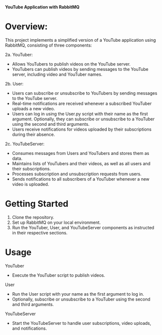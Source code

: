 **YouTube Application with RabbitMQ**

# Overview:
This project implements a simplified version of a YouTube application using RabbitMQ, consisting of three components:

2a. YouTuber:
- Allows YouTubers to publish videos on the YouTube server.
- YouTubers can publish videos by sending messages to the YouTube server, including video and YouTuber names.
  
2b. User:
- Users can subscribe or unsubscribe to YouTubers by sending messages to the YouTube server.
- Real-time notifications are received whenever a subscribed YouTuber uploads a new video.
- Users can log in using the User.py script with their name as the first argument. Optionally, they can subscribe or unsubscribe to a YouTuber using the second and third arguments.
- Users receive notifications for videos uploaded by their subscriptions during their absence.

2c. YouTubeServer:
- Consumes messages from Users and YouTubers and stores them as data.
- Maintains lists of YouTubers and their videos, as well as all users and their subscriptions.
- Processes subscription and unsubscription requests from users.
- Sends notifications to all subscribers of a YouTuber whenever a new video is uploaded.
  
# Getting Started
1. Clone the repository.
2. Set up RabbitMQ on your local environment.
3. Run the YouTuber, User, and YouTubeServer components as instructed in their respective sections.

# Usage
YouTuber
- Execute the YouTuber script to publish videos.

User
- Run the User script with your name as the first argument to log in.
- Optionally, subscribe or unsubscribe to a YouTuber using the second and third arguments.

YouTubeServer
- Start the YouTubeServer to handle user subscriptions, video uploads, and notifications.
